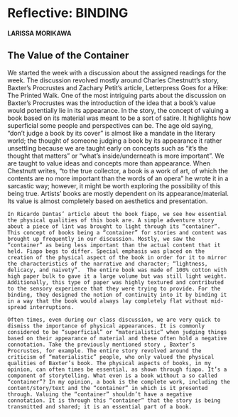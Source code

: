 # Reflective: BINDING

#### LARISSA MORIKAWA

## The Value of the Container

We started the week with a discussion about the assigned readings for the week.  The discussion revolved mostly around Charles Chestnutt’s story, Baxter’s Procrustes and Zachary Petit’s article, Letterpress Goes for a Hike: The Printed Walk. One of the most intriguing parts about the discussion on Baxter’s Procrustes was the introduction of the idea that a book’s value would potentially lie in its appearance. In the story, the concept of valuing a book based on its material was meant to be a sort of satire. It highlights how superficial some people and perspectives can be. The age old saying, “don’t judge a book by its cover” is almost like a mandate in the literary world; the thought of someone judging a book by its appearance it rather unsettling because we are taught early on concepts such as “it’s the thought that matters” or “what’s inside/underneath is more important”.  We are taught to value ideas and concepts more than appearance. When Chestnutt writes, “to the true collector, a book is a work of art, of which the contents are no more important than the words of an opera” he wrote it in a sarcastic way; however, it might be worth exploring the possibility of this being true. Artists’ books are mostly dependent on its appearance/material. Its value is almost completely based on aesthetics and presentation. 	In Ricardo Dantas’ article about the book fiapo, we see how essential the physical qualities of this book are. A simple adventure story about a piece of lint was brought to light through its “container”. This concept of books being a “container” for stories and content was brought up frequently in our discussion. Mostly, we saw the “container” as being less important than the actual content that it held. Fiapo begs to differ. Special emphasis was placed on the creation of the physical aspect of the book in order for it to mirror the characteristics of the narrative and character; “lightness, delicacy, and naivety”.  The entire book was made of 100% cotton with high paper bulk to gave it a large volume but was still light weight. Additionally, this type of paper was highly textured and contributed to the sensory experience that they were trying to provide. For the binding, they designed the notion of continuity into it by binding it in a way that the book would always lay completely flat without mid-spread interruptions. 	Often times, even during our class discussion, we are very quick to dismiss the importance of physical appearances. It is commonly considered to be “superficial” or “materialistic” when judging things based on their appearance of material and these often hold a negative connotation. Take the previously mentioned story , Baxter’s Procrustes, for example. The entire story revolved around the criticism of “materialistic” people, who only valued the physical qualities of Baxter’s book. The physical aspects of books, in my opinion, can often times be essential, as shown through fiapo. It’s a component of storytelling. What even is a book without a so called “container”? In my opinion, a book is the complete work, including the content/story/text and the “container” in which is it presented through. Valuing the “container” shouldn’t have a negative connotation. It is through this “container” that the story is being transmitted and shared; it is an essential part of a book. 